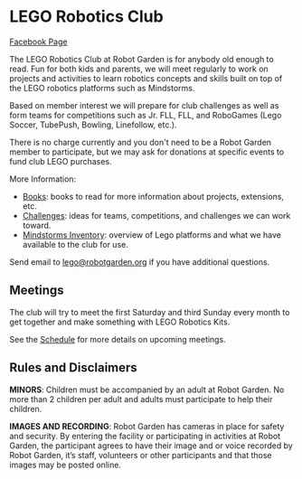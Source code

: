 
# LEGO Robotics Club

[Facebook Page](https://fb.me/RobotGardenLego)

The LEGO Robotics Club at Robot Garden is for anybody old enough to read.  Fun
for both kids and parents, we will meet regularly to work on projects and
activities to learn robotics concepts and skills built on top of the LEGO
robotics platforms such as Mindstorms.

Based on member interest we will prepare for club challenges as well as form
teams for competitions such as Jr. FLL, FLL, and RoboGames (Lego Soccer,
TubePush, Bowling, Linefollow, etc.).

There is no charge currently and you don't need to be a Robot Garden member to
participate, but we may ask for donations at specific events to fund club LEGO
purchases.

More Information:
- [Books](resources/books.md): books to read for more information about projects, extensions, etc.
- [Challenges](challenges/README.md): ideas for teams, competitions, and challenges we can work toward.
- [Mindstorms Inventory](resources/inventory.md): overview of Lego platforms and what we have available to the club for use.

Send email to lego@robotgarden.org if you have additional questions.

## Meetings

The club will try to meet the first Saturday and third Sunday every month to
get together and make something with LEGO Robotics Kits.

See the [Schedule](schedule.md) for more details on upcoming meetings.

## Rules and Disclaimers

**MINORS**: Children must be accompanied by an adult at Robot Garden.  No more
than 2 children per adult and adults must participate to help their children.

**IMAGES AND RECORDING**: Robot Garden has cameras in place for safety and
security. By entering the facility or participating in activities at Robot
Garden, the participant agrees to have their image and or voice recorded by
Robot Garden, it’s staff, volunteers or other participants and that those
images may be posted online.
